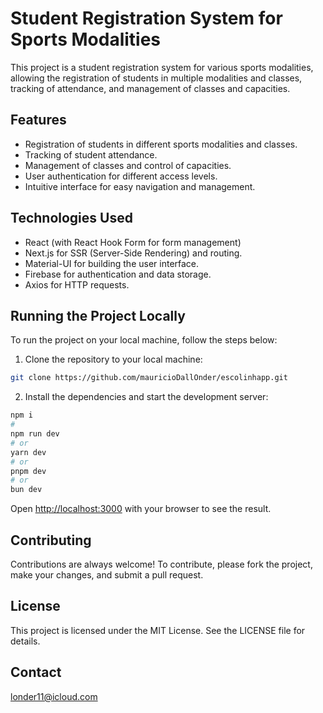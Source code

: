 # Student Registration System for Sports Modalities

This project is a student registration system for various sports modalities, allowing the registration of students in multiple modalities and classes, tracking of attendance, and management of classes and capacities.

## Features

- Registration of students in different sports modalities and classes.
- Tracking of student attendance.
- Management of classes and control of capacities.
- User authentication for different access levels.
- Intuitive interface for easy navigation and management.

## Technologies Used

- React (with React Hook Form for form management)
- Next.js for SSR (Server-Side Rendering) and routing.
- Material-UI for building the user interface.
- Firebase for authentication and data storage.
- Axios for HTTP requests.

## Running the Project Locally

To run the project on your local machine, follow the steps below:
1. Clone the repository to your local machine:
```bash
git clone https://github.com/mauricioDallOnder/escolinhapp.git
   ```
2. Install the dependencies and start the development server:
   
```bash
npm i
# 
npm run dev
# or
yarn dev
# or
pnpm dev
# or
bun dev
```

Open [http://localhost:3000](http://localhost:3000) with your browser to see the result.

## Contributing

Contributions are always welcome! To contribute, please fork the project, make your changes, and submit a pull request.

## License

This project is licensed under the MIT License. See the LICENSE file for details.

## Contact
londer11@icloud.com
